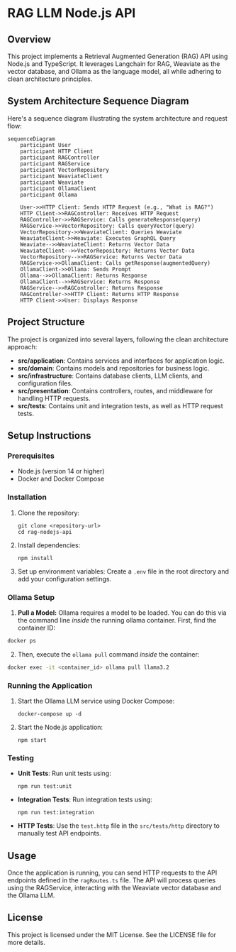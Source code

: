 # RAG LLM Node.js API

## Overview
This project implements a Retrieval Augmented Generation (RAG) API using Node.js and TypeScript. It leverages Langchain for RAG, Weaviate as the vector database, and Ollama as the language model, all while adhering to clean architecture principles.

## System Architecture Sequence Diagram

Here's a sequence diagram illustrating the system architecture and request flow:

```mermaid
sequenceDiagram
    participant User
    participant HTTP Client
    participant RAGController
    participant RAGService
    participant VectorRepository
    participant WeaviateClient
    participant Weaviate
    participant OllamaClient
    participant Ollama

    User->>HTTP Client: Sends HTTP Request (e.g., "What is RAG?")
    HTTP Client->>RAGController: Receives HTTP Request
    RAGController->>RAGService: Calls generateResponse(query)
    RAGService->>VectorRepository: Calls queryVector(query)
    VectorRepository->>WeaviateClient: Queries Weaviate
    WeaviateClient->>Weaviate: Executes GraphQL Query
    Weaviate-->>WeaviateClient: Returns Vector Data
    WeaviateClient-->>VectorRepository: Returns Vector Data
    VectorRepository-->>RAGService: Returns Vector Data
    RAGService->>OllamaClient: Calls getResponse(augmentedQuery)
    OllamaClient->>Ollama: Sends Prompt
    Ollama-->>OllamaClient: Returns Response
    OllamaClient-->>RAGService: Returns Response
    RAGService-->>RAGController: Returns Response
    RAGController->>HTTP Client: Returns HTTP Response
    HTTP Client->>User: Displays Response
```

## Project Structure
The project is organized into several layers, following the clean architecture approach:

- **src/application**: Contains services and interfaces for application logic.
- **src/domain**: Contains models and repositories for business logic.
- **src/infrastructure**: Contains database clients, LLM clients, and configuration files.
- **src/presentation**: Contains controllers, routes, and middleware for handling HTTP requests.
- **src/tests**: Contains unit and integration tests, as well as HTTP request tests.

## Setup Instructions

### Prerequisites
- Node.js (version 14 or higher)
- Docker and Docker Compose

### Installation
1. Clone the repository:
   ```
   git clone <repository-url>
   cd rag-nodejs-api
   ```

2. Install dependencies:
   ```
   npm install
   ```

3. Set up environment variables:
   Create a `.env` file in the root directory and add your configuration settings.
### Ollama Setup

1.  **Pull a Model:**  Ollama requires a model to be loaded. You can do this via the command line *inside* the running ollama container. First, find the container ID:

 ```bash
 docker ps
 ```

2.  Then, execute the `ollama pull` command *inside* the container:

 ```bash
 docker exec -it <container_id> ollama pull llama3.2
 ```

### Running the Application
1. Start the Ollama LLM service using Docker Compose:
   ```
   docker-compose up -d
   ```

2. Start the Node.js application:
   ```
   npm start
   ```

### Testing
- **Unit Tests**: Run unit tests using:
  ```
  npm run test:unit
  ```

- **Integration Tests**: Run integration tests using:
  ```
  npm run test:integration
  ```

- **HTTP Tests**: Use the `test.http` file in the `src/tests/http` directory to manually test API endpoints.

## Usage
Once the application is running, you can send HTTP requests to the API endpoints defined in the `ragRoutes.ts` file. The API will process queries using the RAGService, interacting with the Weaviate vector database and the Ollama LLM.

## License
This project is licensed under the MIT License. See the LICENSE file for more details.
